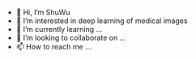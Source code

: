 - 👋 Hi, I’m ShuWu
- 👀 I’m interested in deep learning of medical images
- 🌱 I’m currently learning ...
- 💞️ I’m looking to collaborate on ...
- 📫 How to reach me ...

<!---
wushu526/wushu526 is a ✨ special ✨ repository because its `README.md` (this file) appears on your GitHub profile.
You can click the Preview link to take a look at your changes.
--->

